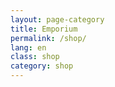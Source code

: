 ```yaml
---
layout: page-category
title: Emporium
permalink: /shop/
lang: en
class: shop
category: shop
---
```

